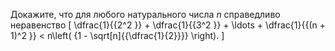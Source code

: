 Докажите, что для любого натурального числа $n$ справедливо неравенство
\[
\dfrac{1}{{2^2 }} + \dfrac{1}{{3^2 }} +  \ldots  + \dfrac{1}{{(n + 1)^2 }} &lt;  n\left( {1 - \sqrt[n]{{\dfrac{1}{2}}}} \right).
\]
